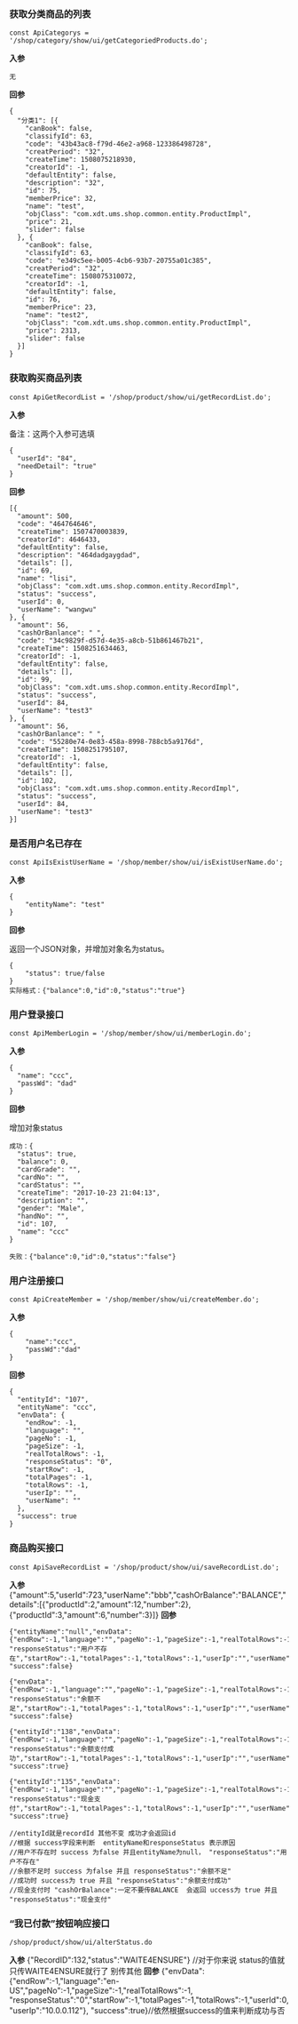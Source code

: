 ### 获取分类商品的列表

    const ApiCategorys = '/shop/category/show/ui/getCategoriedProducts.do';
**入参**

	无

**回参**

	{
	  "分类1": [{
	    "canBook": false,
	    "classifyId": 63,
	    "code": "43b43ac8-f79d-46e2-a968-123386498728",
	    "creatPeriod": "32",
	    "createTime": 1508075218930,
	    "creatorId": -1,
	    "defaultEntity": false,
	    "description": "32",
	    "id": 75,
	    "memberPrice": 32,
	    "name": "test",
	    "objClass": "com.xdt.ums.shop.common.entity.ProductImpl",
	    "price": 21,
	    "slider": false
	  }, {
	    "canBook": false,
	    "classifyId": 63,
	    "code": "e349c5ee-b005-4cb6-93b7-20755a01c385",
	    "creatPeriod": "32",
	    "createTime": 1508075310072,
	    "creatorId": -1,
	    "defaultEntity": false,
	    "id": 76,
	    "memberPrice": 23,
	    "name": "test2",
	    "objClass": "com.xdt.ums.shop.common.entity.ProductImpl",
	    "price": 2313,
	    "slider": false
	  }]
	}


### 获取购买商品列表
    
    const ApiGetRecordList = '/shop/product/show/ui/getRecordList.do';
    
**入参**

备注：这两个入参可选填

	{
	  "userId": "84",
	  "needDetail": "true"
	}
	
	
**回参**

	[{
	  "amount": 500,
	  "code": "464764646",
	  "createTime": 1507470003839,
	  "creatorId": 4646433,
	  "defaultEntity": false,
	  "description": "464dadgaygdad",
	  "details": [],
	  "id": 69,
	  "name": "lisi",
	  "objClass": "com.xdt.ums.shop.common.entity.RecordImpl",
	  "status": "success",
	  "userId": 0,
	  "userName": "wangwu"
	}, {
	  "amount": 56,
	  "cashOrBanlance": " ",
	  "code": "34c9829f-d57d-4e35-a8cb-51b861467b21",
	  "createTime": 1508251634463,
	  "creatorId": -1,
	  "defaultEntity": false,
	  "details": [],
	  "id": 99,
	  "objClass": "com.xdt.ums.shop.common.entity.RecordImpl",
	  "status": "success",
	  "userId": 84,
	  "userName": "test3"
	}, {
	  "amount": 56,
	  "cashOrBanlance": " ",
	  "code": "55280e74-0e83-458a-8998-788cb5a9176d",
	  "createTime": 1508251795107,
	  "creatorId": -1,
	  "defaultEntity": false,
	  "details": [],
	  "id": 102,
	  "objClass": "com.xdt.ums.shop.common.entity.RecordImpl",
	  "status": "success",
	  "userId": 84,
	  "userName": "test3"
	}]


### 是否用户名已存在

    const ApiIsExistUserName = '/shop/member/show/ui/isExistUserName.do';

**入参**

	{
	    "entityName": "test"
	}

**回参**

返回一个JSON对象，并增加对象名为status。

	{
		"status": true/false
	}	
	实际格式：{"balance":0,"id":0,"status":"true"}

### 用户登录接口

    const ApiMemberLogin = '/shop/member/show/ui/memberLogin.do';

**入参**

	{
	  "name": "ccc",
	  "passWd": "dad"
	}

**回参**

增加对象status

	成功：{
	  "status": true,
	  "balance": 0,
	  "cardGrade": "",
	  "cardNo": "",
	  "cardStatus": "",
	  "createTime": "2017-10-23 21:04:13",
	  "description": "",
	  "gender": "Male",
	  "handNo": "",
	  "id": 107,
	  "name": "ccc"
	}
	
	失败：{"balance":0,"id":0,"status":"false"}
	
### 用户注册接口

    const ApiCreateMember = '/shop/member/show/ui/createMember.do';

**入参**

	{
		"name":"ccc",
		"passWd":"dad"
	}

**回参**

	{
	  "entityId": "107",
	  "entityName": "ccc",
	  "envData": {
	    "endRow": -1,
	    "language": "",
	    "pageNo": -1,
	    "pageSize": -1,
	    "realTotalRows": -1,
	    "responseStatus": "0",
	    "startRow": -1,
	    "totalPages": -1,
	    "totalRows": -1,
	    "userIp": "",
	    "userName": ""
	  },
	  "success": true
	}
	
### 商品购买接口

	const ApiSaveRecordList = '/shop/product/show/ui/saveRecordList.do';

**入参**
	{"amount":5,"userId":723,"userName":"bbb","cashOrBalance":"BALANCE","details":[{"productId":2,"amount":12,"number":2},{"productId":3,"amount":6,"number":3}]}
**回参**

	{"entityName":"null","envData":{"endRow":-1,"language":"","pageNo":-1,"pageSize":-1,"realTotalRows":-1,
	"responseStatus":"用户不存在","startRow":-1,"totalPages":-1,"totalRows":-1,"userIp":"","userName":""},
	"success":false}
	
	{"envData":{"endRow":-1,"language":"","pageNo":-1,"pageSize":-1,"realTotalRows":-1,
	"responseStatus":"余额不足","startRow":-1,"totalPages":-1,"totalRows":-1,"userIp":"","userName":""},
	"success":false}
	
	{"entityId":"138","envData":{"endRow":-1,"language":"","pageNo":-1,"pageSize":-1,"realTotalRows":-1,
	"responseStatus":"余额支付成功","startRow":-1,"totalPages":-1,"totalRows":-1,"userIp":"","userName":""},
	"success":true}
	
	{"entityId":"135","envData":{"endRow":-1,"language":"","pageNo":-1,"pageSize":-1,"realTotalRows":-1,
	"responseStatus":"现金支付","startRow":-1,"totalPages":-1,"totalRows":-1,"userIp":"","userName":""},
	"success":true}
	
	//entityId就是recordId 其他不变 成功才会返回id
	//根据 success字段来判断  entityName和responseStatus 表示原因 
	//用户不存在时 success 为false 并且entityName为null， "responseStatus":"用户不存在"
	//余额不足时 success 为false 并且 responseStatus":"余额不足"
	//成功时 success为 true 并且 "responseStatus":"余额支付成功"
	//现金支付时 "cashOrBalance":一定不要传BALANCE  会返回 uccess为 true 并且 "responseStatus":"现金支付"
	
### “我已付款”按钮响应接口
	/shop/product/show/ui/alterStatus.do
**入参**
	{"RecordID":132,"status":"WAITE4ENSURE"} //对于你来说 status的值就只传WAITE4ENSURE就行了 别传其他 
**回参**
	{"envData":{"endRow":-1,"language":"en-US","pageNo":-1,"pageSize":-1,"realTotalRows":-1,
	"responseStatus":"0","startRow":-1,"totalPages":-1,"totalRows":-1,"userId":0,"userIp":"10.0.0.112"},
	"success":true}//依然根据success的值来判断成功与否